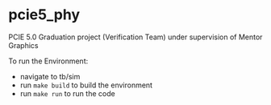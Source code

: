 # pcie5_phy
PCIE 5.0 Graduation project (Verification Team) under supervision of Mentor Graphics 

To run the Environment: 
- navigate to tb/sim
- run  `make build` to build the environment
- run `make run` to run the code
